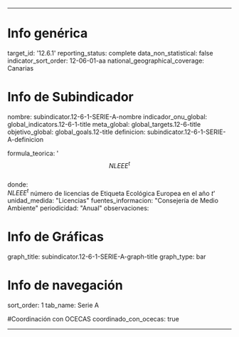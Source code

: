 ---

# Info genérica
target_id: '12.6.1'
reporting_status: complete
data_non_statistical: false
indicator_sort_order: 12-06-01-aa
national_geographical_coverage: Canarias

# Info de Subindicador
nombre: subindicator.12-6-1-SERIE-A-nombre
indicador_onu_global: global_indicators.12-6-1-title
meta_global: global_targets.12-6-title
objetivo_global: global_goals.12-title
definicion: subindicator.12-6-1-SERIE-A-definicion

formula_teorica: '$$NLEEE^{t}$$ <br>
donde: <br>
$NLEEE^{t}$ número de licencias de Etiqueta Ecológica Europea en el año $t$'
unidad_medida: "Licencias"
fuentes_informacion: "Consejería de Medio Ambiente"
periodicidad: "Anual"
observaciones: 

# Info de Gráficas
graph_title: subindicator.12-6-1-SERIE-A-graph-title
graph_type: bar

# Info de navegación
sort_order: 1
tab_name: Serie A

#Coordinación con OCECAS
coordinado_con_ocecas: true

---
